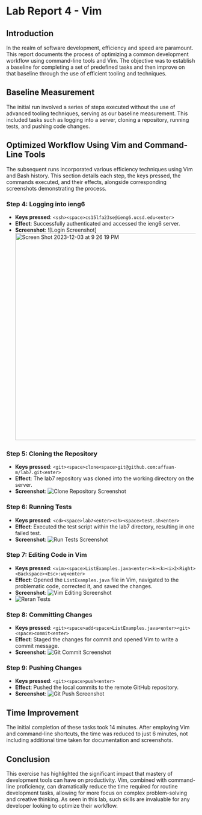 # Lab Report 4 - Vim

## Introduction

In the realm of software development, efficiency and speed are paramount. This report documents the process of optimizing a common development workflow using command-line tools and Vim. The objective was to establish a baseline for completing a set of predefined tasks and then improve on that baseline through the use of efficient tooling and techniques.

## Baseline Measurement

The initial run involved a series of steps executed without the use of advanced tooling techniques, serving as our baseline measurement. This included tasks such as logging into a server, cloning a repository, running tests, and pushing code changes.

## Optimized Workflow Using Vim and Command-Line Tools

The subsequent runs incorporated various efficiency techniques using Vim and Bash history. This section details each step, the keys pressed, the commands executed, and their effects, alongside corresponding screenshots demonstrating the process.

### Step 4: Logging into ieng6

- **Keys pressed**: `<ssh><space>cs15lfa23se@ieng6.ucsd.edu<enter>`
- **Effect**: Successfully authenticated and accessed the ieng6 server.
- **Screenshot**: ![Login Screenshot]<img width="549" alt="Screen Shot 2023-12-03 at 9 26 19 PM" src="https://github.com/affaan-m/cse15l-lab-reports/assets/124439313/c511cff7-dc2e-4e41-99c5-6b4c59868280">

### Step 5: Cloning the Repository

- **Keys pressed**: `<git><space>clone<space>git@github.com:affaan-m/lab7.git<enter>`
- **Effect**: The lab7 repository was cloned into the working directory on the server.
- **Screenshot**: ![Clone Repository Screenshot](<img width="539" alt="Screen Shot 2023-12-03 at 9 26 46 PM" src="https://github.com/affaan-m/cse15l-lab-reports/assets/124439313/69239650-458e-41fc-ab2e-774d70768842">)

### Step 6: Running Tests

- **Keys pressed**: `<cd><space>lab7<enter><sh><space>test.sh<enter>`
- **Effect**: Executed the test script within the lab7 directory, resulting in one failed test.
- **Screenshot**: ![Run Tests Screenshot](<img width="606" alt="Screen Shot 2023-12-03 at 9 27 16 PM" src="https://github.com/affaan-m/cse15l-lab-reports/assets/124439313/5952f7f7-38d4-4f33-b694-3ac328619493">)


### Step 7: Editing Code in Vim

- **Keys pressed**: `<vim><space>ListExamples.java<enter><k><k><i>2<Right><Backspace><Esc>:wq<enter>`
- **Effect**: Opened the `ListExamples.java` file in Vim, navigated to the problematic code, corrected it, and saved the changes.
- **Screenshot**: ![Vim Editing Screenshot](<img width="588" alt="Screen Shot 2023-12-03 at 9 30 07 PM" src="https://github.com/affaan-m/cse15l-lab-reports/assets/124439313/43536719-1098-42d1-aaba-a38722d3d187">)
- ![Reran Tests](<img width="461" alt="Screen Shot 2023-12-03 at 9 30 24 PM" src="https://github.com/affaan-m/cse15l-lab-reports/assets/124439313/3ca7ea66-b02d-43f5-b21c-8abb939df257">)


### Step 8: Committing Changes

- **Keys pressed**: `<git><space>add<space>ListExamples.java<enter><git><space>commit<enter>`
- **Effect**: Staged the changes for commit and opened Vim to write a commit message.
- **Screenshot**: ![Git Commit Screenshot](<img width="504" alt="Screen Shot 2023-12-03 at 9 32 31 PM" src="https://github.com/affaan-m/cse15l-lab-reports/assets/124439313/15e868c6-fabf-4971-9cc4-259101b71b7f">)


### Step 9: Pushing Changes

- **Keys pressed**: `<git><space>push<enter>`
- **Effect**: Pushed the local commits to the remote GitHub repository.
- **Screenshot**: ![Git Push Screenshot](<img width="504" alt="Screen Shot 2023-12-03 at 9 43 39 PM" src="https://github.com/affaan-m/cse15l-lab-reports/assets/124439313/fb06cf6a-67af-40f0-afbc-fa99d593b4f7">)


## Time Improvement

The initial completion of these tasks took 14 minutes. After employing Vim and command-line shortcuts, the time was reduced to just 6 minutes, not including additional time taken for documentation and screenshots.

## Conclusion

This exercise has highlighted the significant impact that mastery of development tools can have on productivity. Vim, combined with command-line proficiency, can dramatically reduce the time required for routine development tasks, allowing for more focus on complex problem-solving and creative thinking. As seen in this lab, such skills are invaluable for any developer looking to optimize their workflow.
